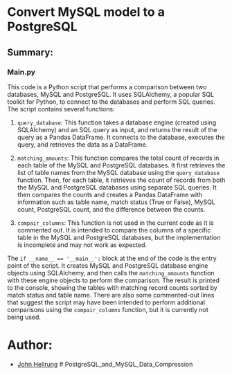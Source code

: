 # Convert MySQL model to a PostgreSQL

## Summary:

### Main.py

This code is a Python script that performs a comparison between two databases, MySQL and PostgreSQL. It uses SQLAlchemy, a popular SQL toolkit for Python, to connect to the databases and perform SQL queries. The script contains several functions:

1. `query_database`: This function takes a database engine (created using SQLAlchemy) and an SQL query as input, and returns the result of the query as a Pandas DataFrame. It connects to the database, executes the query, and retrieves the data as a DataFrame.

2. `matching_amounts`: This function compares the total count of records in each table of the MySQL and PostgreSQL databases. It first retrieves the list of table names from the MySQL database using the `query_database` function. Then, for each table, it retrieves the count of records from both the MySQL and PostgreSQL databases using separate SQL queries. It then compares the counts and creates a Pandas DataFrame with information such as table name, match status (True or False), MySQL count, PostgreSQL count, and the difference between the counts.

3. `compair_columns`: This function is not used in the current code as it is commented out. It is intended to compare the columns of a specific table in the MySQL and PostgreSQL databases, but the implementation is incomplete and may not work as expected.

The `if __name__ == '__main__':` block at the end of the code is the entry point of the script. It creates MySQL and PostgreSQL database engine objects using SQLAlchemy, and then calls the `matching_amounts` function with these engine objects to perform the comparison. The result is printed to the console, showing the tables with matching record counts sorted by match status and table name. There are also some commented-out lines that suggest the script may have been intended to perform additional comparisons using the `compair_columns` function, but it is currently not being used.

# Author:
- [John Hellrung](https://www.github.com/hellrungj) # PostgreSQL_and_MySQL_Data_Compression
